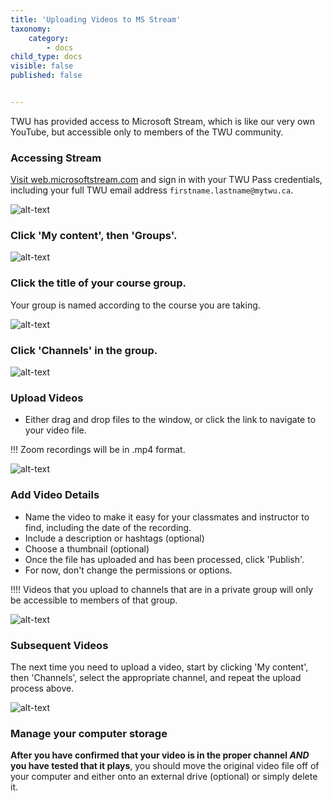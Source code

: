 ```yaml
---
title: 'Uploading Videos to MS Stream'
taxonomy:
    category:
        - docs
child_type: docs
visible: false
published: false


---
```


TWU has provided access to Microsoft Stream, which is like our very own YouTube, but accessible only to members of the TWU community.


### Accessing Stream

[Visit web.microsoftstream.com](https://web.microsoftstream.com) and sign in with your TWU Pass credentials, including your full TWU email address `firstname.lastname@mytwu.ca`.

![alt-text](stream-1.png "Microsoft Stream Sign in for TWU")

### Click 'My content', then 'Groups'.

![alt-text](priv-1.png "My content menu")


### Click the title of your course group.

Your group is named according to the course you are taking.

![alt-text](priv-2.png "Click group name")

### Click 'Channels' in the group.

![alt-text](channel.png "Click Channels")

### Upload Videos

- Either drag and drop files to the window, or click the link to navigate to your video file.

!!! Zoom recordings will be in .mp4 format.

![alt-text](stream-4.png "Upload video file")

### Add Video Details
- Name the video to make it easy for your classmates and instructor to find, including the date of the recording.
- Include a description or hashtags (optional)
- Choose a thumbnail (optional)
- Once the file has uploaded and has been processed, click 'Publish'.
- For now, don't change the permissions or options.

!!!! Videos that you upload to channels that are in a private group will only be accessible to members of that group.

![alt-text](stream-5.png "Video Details")

### Subsequent Videos

The next time you need to upload a video, start by clicking 'My content', then 'Channels', select the appropriate channel, and repeat the upload process above.

![alt-text](stream-6.png "My content")

### Manage your computer storage

**After you have confirmed that your video is in the proper channel *AND* you have tested that it plays**, you should move the original video file off of your computer and either onto an external drive (optional) or simply delete it.
